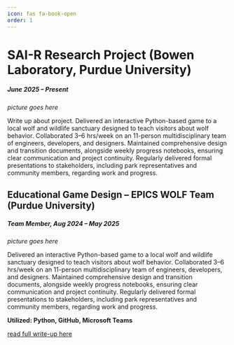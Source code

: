 ```yaml
---
icon: fas fa-book-open
order: 1
---
```


# SAI-R Research Project (Bowen Laboratory, Purdue University)
##### *June 2025 – Present*

*picture goes here*

Write up about project. Delivered an interactive Python-based game to a local wolf and wildlife sanctuary designed to teach visitors about wolf behavior. Collaborated 3–6 hrs/week on an 11-person multidisciplinary team of engineers, developers, and designers. Maintained comprehensive design and transition documents, alongside weekly progress notebooks, ensuring clear communication and project continuity. Regularly delivered formal presentations to stakeholders, including park representatives and community members, regarding work and progress.


## Educational Game Design – EPICS WOLF Team (Purdue University)
##### *Team Member, Aug 2024 – May 2025*

*picture goes here*

Delivered an interactive Python-based game to a local wolf and wildlife sanctuary designed to teach visitors about wolf behavior. Collaborated 3–6 hrs/week on an 11-person multidisciplinary team of engineers, developers, and designers. Maintained comprehensive design and transition documents, alongside weekly progress notebooks, ensuring clear communication and project continuity. Regularly delivered formal presentations to stakeholders, including park representatives and community members, regarding work and progress.

**Utilized: Python, GitHub, Microsoft Teams**

[read full write-up here](/posts/EPICS-WOLF-team/)